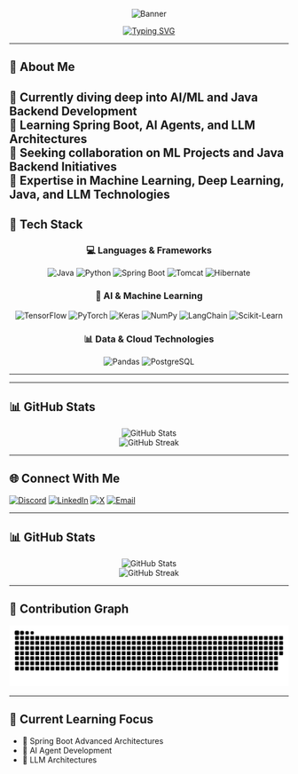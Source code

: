 <div align="center">
  
![Banner](https://capsule-render.vercel.app/api?type=waving&color=gradient&height=180&section=header&text=Venkatesh%20Gondu&fontSize=54&animation=fadeIn&fontAlignY=30&desc=AI/ML%20Innovator%20%7C%20Exploring%20Intelligent%20Systems&descAlignY=52&descAlign=50)

[![Typing SVG](https://readme-typing-svg.herokuapp.com?font=Fira+Code&weight=600&size=25&pause=1000&center=true&vCenter=true&random=false&width=600&lines=Curious+About+Emerging+Technologies;Passionate+Knowledge+Seeker;Continuous+Learning+Enthusiast;Bridging+Ideas+and+Innovation;Transforming+Curiosity+into+Impact)](https://git.io/typing-svg)

</div>

---

## 💫 About Me
🔭 Currently diving deep into AI/ML and Java Backend Development  
🌱 Learning Spring Boot, AI Agents, and LLM Architectures  
🤝 Seeking collaboration on ML Projects and Java Backend Initiatives  
💬 Expertise in Machine Learning, Deep Learning, Java, and LLM Technologies  
---
## 🚀 Tech Stack
<div align="center">

### 💻 Languages & Frameworks  
<img src="https://cdn.jsdelivr.net/gh/devicons/devicon/icons/java/java-original.svg" width="50" height="50" alt="Java"/>  
<img src="https://cdn.jsdelivr.net/gh/devicons/devicon/icons/python/python-original.svg" width="50" height="50" alt="Python"/>  
<img src="https://cdn.jsdelivr.net/gh/devicons/devicon/icons/spring/spring-original.svg" width="50" height="50" alt="Spring Boot"/>  
<img src="https://cdn.jsdelivr.net/gh/devicons/devicon/icons/tomcat/tomcat-original.svg" width="50" height="50" alt="Tomcat"/>  
<img src="https://cdn.jsdelivr.net/gh/devicons/devicon/icons/hibernate/hibernate-original.svg" width="50" height="50" alt="Hibernate"/>  


### 🤖 AI & Machine Learning  
<img src="https://cdn.jsdelivr.net/gh/devicons/devicon/icons/tensorflow/tensorflow-original.svg" width="50" height="50" alt="TensorFlow"/>  
<img src="https://cdn.jsdelivr.net/gh/devicons/devicon/icons/pytorch/pytorch-original.svg" width="50" height="50" alt="PyTorch"/>  
<img src="https://cdn.jsdelivr.net/gh/devicons/devicon/icons/keras/keras-original.svg" width="50" height="50" alt="Keras"/>  
<img src="https://cdn.jsdelivr.net/gh/devicons/devicon/icons/numpy/numpy-original.svg" width="50" height="50" alt="NumPy"/> 
<img src="https://cdn.jsdelivr.net/gh/devicons/devicon/icons/langchain/langchain-original.svg" width="50" height="50" alt="LangChain"/>  
<img src="https://cdn.jsdelivr.net/gh/devicons/devicon/icons/scikitlearn/scikitlearn-original.svg" width="50" height="50" alt="Scikit-Learn"/>  


### 📊 Data & Cloud Technologies  
<img src="https://cdn.jsdelivr.net/gh/devicons/devicon/icons/pandas/pandas-original.svg" width="50" height="50" alt="Pandas"/>   
<img src="https://cdn.jsdelivr.net/gh/devicons/devicon/icons/postgresql/postgresql-original.svg" width="50" height="50" alt="PostgreSQL"/>  
  

</div>

---

---

## 📊 GitHub Stats
<div align="center">
  <img src="https://github-readme-stats.vercel.app/api?username=venky-Gondu&theme=radical&hide_border=false&include_all_commits=false&count_private=false" alt="GitHub Stats"/>
  <br/>
  <img src="https://github-readme-streak-stats.herokuapp.com/?user=venky-Gondu&theme=radical&hide_border=false" alt="GitHub Streak"/>
</div>

---

## 🌐 Connect With Me
[![Discord](https://img.shields.io/badge/Discord-7289DA?style=for-the-badge&logo=discord&logoColor=white)](https://discord.gg/venky_Sur_yed)
[![LinkedIn](https://img.shields.io/badge/LinkedIn-0077B5?style=for-the-badge&logo=linkedin&logoColor=white)](https://linkedin.com/in/venkateshgondu)
[![X](https://img.shields.io/badge/X-000000?style=for-the-badge&logo=x&logoColor=white)](https://x.com/@venky_gondu)
[![Email](https://img.shields.io/badge/Email-D14836?style=for-the-badge&logo=gmail&logoColor=white)](mailto:venkatesh.gondu108@gmail.com)

---

## 📊 GitHub Stats
<div align="center">
  <img src="https://github-readme-stats.vercel.app/api?username=venky-Gondu&theme=radical&hide_border=false&include_all_commits=false&count_private=false" alt="GitHub Stats"/>
  <br/>
  <img src="https://github-readme-streak-stats.herokuapp.com/?user=venky-Gondu&theme=radical&hide_border=false" alt="GitHub Streak"/>
</div>

---

## 🐍 Contribution Graph
<div align="center">
  <picture>
    <source media="(prefers-color-scheme: dark)" srcset="https://raw.githubusercontent.com/venky-Gondu/venky-Gondu/output/github-snake-dark.svg" />
    <source media="(prefers-color-scheme: light)" srcset="https://raw.githubusercontent.com/venky-Gondu/venky-Gondu/output/github-snake.svg" />
    <img alt="github-snake" src="https://raw.githubusercontent.com/venky-Gondu/venky-Gondu/output/github-snake.svg" />
  </picture>
</div>

---

## 🌱 Current Learning Focus
- 🚀 Spring Boot Advanced Architectures  
- 🤖 AI Agent Development  
- 🧠 LLM Architectures  

